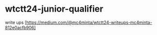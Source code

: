 # wtctt24-junior-qualifier

write ups 
[https://medium.com/@mc4minta/wtctt24-writeups-mc4minta-812e0acfb906]
